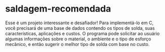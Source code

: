 # saldagem-recomendada
Esse é um projeto interessante e desafiador! Para implementá-lo em C, você precisará de uma base de dados contendo os tipos de solda, suas características, aplicações e custos. O programa pode solicitar ao usuário algumas informações sobre o material, o ambiente e o tipo de esforço mecânico, e então sugerir o melhor tipo de solda com base no custo.
